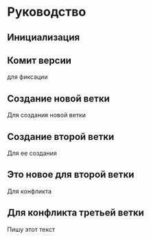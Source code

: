 # Руководство

## Инициализация


## Комит версии

для фиксации

## Создание новой ветки

Для создания новой ветки


## Создание второй ветки

Для ее создания

## Это новое для второй ветки 

Для конфликта

## Для конфликта третьей ветки

Пишу этот текст
